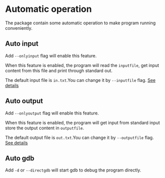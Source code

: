 # Automatic operation

The package contain some automatic operation to make program running conveniently.

## Auto input
Add `--onlyinput` flag will enable this feature.

When this feature is enabled, the program will read the `inputfile`, get input content from this file and print through standard out.

The default input file is `in.txt`.You can change it by `--inputfile` flag. [See details](judge.md#file-directory-structure)

## Auto output
Add `--onlyoutput` flag will enable this feature.

When this feature is enabled, the program will get input from standard input store the output content in `outputfile`.

The default output file is `out.txt`.You can change it by `--outputfile` flag. [See details](judge.md#file-directory-structure)

## Auto gdb
Add `-d` or `--directgdb` will start gdb to debug the program directly.